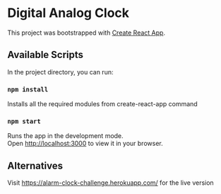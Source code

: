 # Digital Analog Clock

This project was bootstrapped with [Create React App](https://github.com/facebook/create-react-app).

## Available Scripts

In the project directory, you can run:

### `npm install`

Installs all the required modules from create-react-app command

### `npm start`

Runs the app in the development mode.\
Open [http://localhost:3000](http://localhost:3000) to view it in your browser.

## Alternatives

Visit https://alarm-clock-challenge.herokuapp.com/ for the live version
